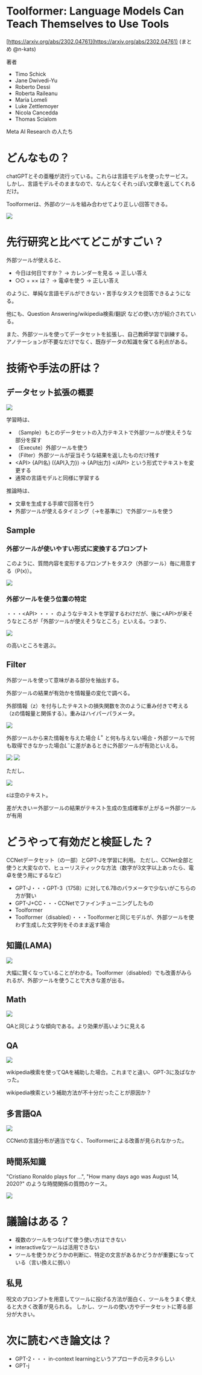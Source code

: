 # Toolformer: Language Models Can Teach Themselves to Use Tools

[https://arxiv.org/abs/2302.04761](https://arxiv.org/abs/2302.04761)
(まとめ @n-kats)

著者
* Timo Schick
* Jane Dwivedi-Yu
* Roberto Dessì
* Roberta Raileanu
* Maria Lomeli
* Luke Zettlemoyer
* Nicola Cancedda
* Thomas Scialom

Meta AI Research の人たち

# どんなもの？
chatGPTとその亜種が流行っている。これらは言語モデルを使ったサービス。
しかし、言語モデルそのままなので、なんとなくそれっぽい文章を返してくれるだけ。

Toolformerは、外部のツールを組み合わせてより正しい回答できる。

![](./Toolformer_2302.04761/example.png)

# 先行研究と比べてどこがすごい？
外部ツールが使えると、
* 今日は何日ですか？ → カレンダーを見る → 正しい答え
* ○○ + ×× は？ → 電卓を使う → 正しい答え

のように、単純な言語モデルができない・苦手なタスクを回答できるようになる。

他にも、Question Answering/wikipedia検索/翻訳 などの使い方が紹介されている。

また、外部ツールを使ってデータセットを拡張し、自己教師学習で訓練する。
アノテーションが不要なだけでなく、既存データの知識を保てる利点がある。

# 技術や手法の肝は？

## データセット拡張の概要
![](./Toolformer_2302.04761/meta.png)

学習時は、
* （Sample）もとのデータセットの入力テキストで外部ツールが使えそうな部分を探す
* （Execute）外部ツールを使う
* （Filter）外部ツールが妥当そうな結果を返したものだけ残す
* \<API\> {API名} ({API入力}) → {API出力} \</API\> という形式でテキストを変更する
* 通常の言語モデルと同様に学習する

推論時は、
* 文章を生成する手順で回答を行う
* 外部ツールが使えるタイミング（→を基準に）で外部ツールを使う

## Sample
### 外部ツールが使いやすい形式に変換するプロンプト
このように、質問内容を変形するプロンプトをタスク（外部ツール）毎に用意する（P(x)）。

![](./Toolformer_2302.04761/prompt.png)

### 外部ツールを使う位置の特定
・・・\<API\> ・・・ のようなテキストを学習するわけだが、後に\<API\>が来そうなところが「外部ツールが使えそうなところ」といえる。つまり、

![](./Toolformer_2302.04761/p_i.png)

の高いところを選ぶ。

## Filter
外部ツールを使って意味がある部分を抽出する。

外部ツールの結果が有効かを情報量の変化で調べる。

外部情報（z）を付与したテキストの損失関数を次のように重み付きで考える（zの情報量と関係する）。重みはハイパーパラメータ。

![](./Toolformer_2302.04761/L_i.png)

外部ツールから来た情報を与えた場合 $L^+$ と何も与えない場合・外部ツールで何も取得できなかった場合$L^-$に差があるときに外部ツールが有効といえる。

![](./Toolformer_2302.04761/L+L-.png)
![](./Toolformer_2302.04761/L_diff.png)

ただし、

![](./Toolformer_2302.04761/e.png)

εは空のテキスト。

差が大きい＝外部ツールの結果がテキスト生成の生成確率が上がる＝外部ツールが有用

# どうやって有効だと検証した？
CCNetデータセット（の一部）とGPT-Jを学習に利用。
ただし、CCNet全部と使うと大変なので、ヒューリスティックな方法（数字が3文字以上あったら、電卓を使う用にするなど）

* GPT-J・・・GPT-3（175B）に対して6.7Bのパラメータで少ないがこちらの方が賢い
* GPT-J+CC・・・CCNetでファインチューニングしたもの
* Toolformer
* Toolformer（disabled）・・・Toolformerと同じモデルが、外部ツールを使わず生成した文字列をそのまま返す場合


## 知識(LAMA)

![](./Toolformer_2302.04761/scores_lama.png)

大幅に賢くなっていることがわかる。Toolformer（disabled）でも改善がみられるが、外部ツールを使うことで大きな差が出る。

## Math

![](./Toolformer_2302.04761/scores_math.png)

QAと同じような傾向である。より効果が高いように見える

## QA

![](./Toolformer_2302.04761/scores_qa.png)

wikipedia検索を使ってQAを補助した場合。これまでと違い、GPT-3に及ばなかった。

wikipedia検索という補助方法が不十分だったことが原因か？

## 多言語QA

![](./Toolformer_2302.04761/scores_mlqa.png)

CCNetの言語分布が適当でなく、Toolformerによる改善が見られなかった。

## 時間系知識
"Cristiano Ronaldo plays for ...", "How many days ago was August 14, 2020?" のような時間関係の質問のケース。

![](./Toolformer_2302.04761/scores_temporal.png)

# 議論はある？
* 複数のツールをつなげて使う使い方はできない
* interactiveなツールは活用できない
* ツールを使うかどうかの判断に、特定の文言があるかどうかが重要になっている（言い換えに弱い）

## 私見
呪文のプロンプトを用意してツールに投げる方法が面白く、ツールをうまく使えると大きく改善が見られる。
しかし、ツールの使い方やデータセットに寄る部分が大きい。


# 次に読むべき論文は？
* GPT-2・・・ in-context learningというアプローチの元ネタらしい
* GPT-j
